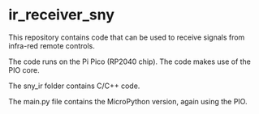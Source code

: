 # ir_receiver_sny

This repository contains code that can be used to receive signals from infra-red remote controls.

The code runs on the Pi Pico (RP2040 chip). The code makes use of the PIO core.

The sny_ir folder contains C/C++ code.

The main.py file contains the MicroPython version, again using the PIO.

